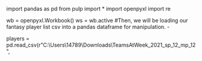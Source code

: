 import pandas as pd
from pulp import *
import openpyxl
import re

wb = openpyxl.Workbook()
ws = wb.active
#Then, we will be loading our fantasy player list csv into a pandas dataframe for manipulation. -

players = pd.read_csv(r"C:\Users\14789\Downloads\TeamsAtWeek_2021_sp_12_mp_12",
                     
